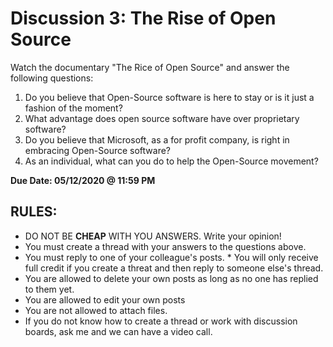 # Discussion 3: The Rise of Open Source
Watch the documentary "The Rice of Open Source" and answer the following questions:
1. Do you believe that Open-Source software is here to stay or is it just a fashion of the moment?
2. What advantage does open source software have over proprietary software?
3. Do you believe that Microsoft, as a for profit company, is right in embracing Open-Source software?
4. As an individual, what can you do to help the Open-Source movement?

**Due Date: 05/12/2020 @ 11:59 PM**
   
## RULES:

* DO NOT BE **CHEAP** WITH YOU ANSWERS. Write your opinion!
* You must create a thread with your answers to the questions above.
* You must reply to one of your colleague's posts. * You will only receive full credit if you create a threat and then reply to someone else's thread.
* You are allowed to delete your own posts as long as no one has replied to them yet.
* You are allowed to edit your own posts
* You are not allowed to attach files.
* If you do not know how to create a thread or work with discussion boards, ask me and we can have a video call.